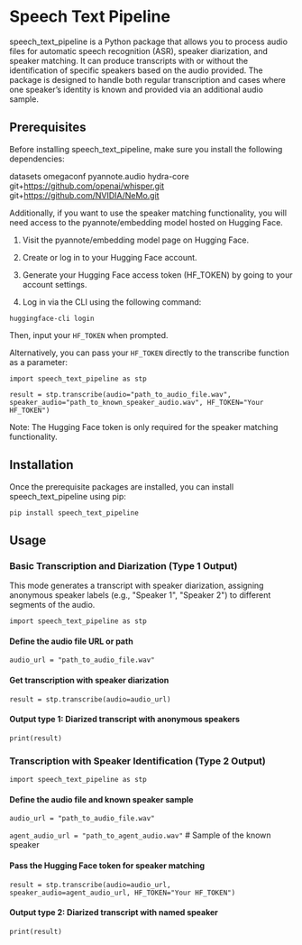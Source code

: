 # Speech Text Pipeline

speech_text_pipeline is a Python package that allows you to process audio files for automatic speech recognition (ASR), speaker diarization, and speaker matching. It can produce transcripts with or without the identification of specific speakers based on the audio provided. The package is designed to handle both regular transcription and cases where one speaker’s identity is known and provided via an additional audio sample.

## Prerequisites

Before installing speech_text_pipeline, make sure you install the following dependencies:

datasets 
omegaconf 
pyannote.audio 
hydra-core
git+https://github.com/openai/whisper.git
git+https://github.com/NVIDIA/NeMo.git

Additionally, if you want to use the speaker matching functionality, you will need access to the pyannote/embedding model hosted on Hugging Face.

1. Visit the pyannote/embedding model page on Hugging Face.

2. Create or log in to your Hugging Face account.

3. Generate your Hugging Face access token (HF_TOKEN) by going to your account settings.

4. Log in via the CLI using the following command:

`huggingface-cli login`

Then, input your `HF_TOKEN` when prompted.

Alternatively, you can pass your `HF_TOKEN` directly to the transcribe function as a parameter:

`import speech_text_pipeline as stp` 

`result = stp.transcribe(audio="path_to_audio_file.wav", speaker_audio="path_to_known_speaker_audio.wav", HF_TOKEN="Your HF_TOKEN")`

Note: The Hugging Face token is only required for the speaker matching functionality.

## Installation

Once the prerequisite packages are installed, you can install speech_text_pipeline using pip:

`pip install speech_text_pipeline`

## Usage

### Basic Transcription and Diarization (Type 1 Output)

This mode generates a transcript with speaker diarization, assigning anonymous speaker labels (e.g., "Speaker 1", "Speaker 2") to different segments of the audio.

`import speech_text_pipeline as stp`

#### Define the audio file URL or path
`audio_url = "path_to_audio_file.wav"`

#### Get transcription with speaker diarization
`result = stp.transcribe(audio=audio_url)`

#### Output type 1: Diarized transcript with anonymous speakers
`print(result)`

### Transcription with Speaker Identification (Type 2 Output)

`import speech_text_pipeline as stp`

#### Define the audio file and known speaker sample
`audio_url = "path_to_audio_file.wav"`

`agent_audio_url = "path_to_agent_audio.wav"` # Sample of the known speaker

#### Pass the Hugging Face token for speaker matching
`result = stp.transcribe(audio=audio_url, speaker_audio=agent_audio_url, HF_TOKEN="Your HF_TOKEN")`

#### Output type 2: Diarized transcript with named speaker
`print(result)`